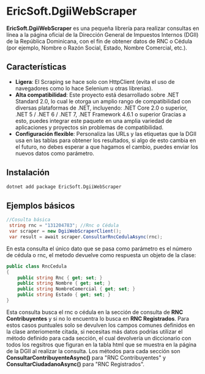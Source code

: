 # EricSoft.DgiiWebScraper

**EricSoft.DgiiWebScraper** es una pequeña librería para realizar consultas en línea a la página oficial de la Dirección General de Impuestos Internos (DGII) de la República Dominicana, con el fin de obtener datos de RNC o Cédula (por ejemplo, Nombre o Razón Social, Estado, Nombre Comercial, etc.).

## Características
- **Ligera**: El Scraping se hace solo con HttpClient (evita el uso de navegadores como lo hace Selenium u otras librerias).
- **Alta compatibilidad**: Este proyecto está desarrollado sobre .NET Standard 2.0, lo cual le otorga un amplio rango de compatibilidad con diversas plataformas de .NET, incluyendo: .NET Core 2.0 o superior, .NET 5 / .NET 6 / .NET 7, .NET Framework 4.6.1 o superior
Gracias a esto, puedes integrar este paquete en una amplia variedad de aplicaciones y proyectos sin problemas de compatibilidad.
- **Configuración flexible**: Personaliza las URLs y las etiquetas que la DGII usa en las tablas para obtener los resultados, si algo de esto cambia en el futuro, no debes esperar a que hagamos el cambio, puedes enviar los nuevos datos como parámetro.

## Instalación
```bash
dotnet add package EricSoft.DgiiWebScraper
```
## Ejemplos básicos
```csharp
//Cosulta básica
 string rnc = "131204783"; //Rnc o Cédula
 var scraper = new DgiiWebScraperClient();
 var result = await scraper.ConsultarRncCedulaAsync(rnc);
```
En esta consulta el único dato que se pasa como parámetro es el número de cédula o rnc, el metodo devuelve como respuesta un objeto de la clase:
```csharp
public class RncCedula
{
    public string Rnc { get; set; }
    public string Nombre { get; set; }
    public string NombreComercial { get; set; }
    public string Estado { get; set; }
}
````
Esta consulta busca el rnc o cédula en la sección de consulta de **RNC Contribuyentes** y si no lo encuentra lo busca en **RNC Registrados**. Para estos casos puntuales solo se devulven los campos comunes definidos en la clase anteriomente citada, si necesitas más datos podrías utilizar el método definido para cada sección, el cual devolvería un diccionario con todos los regsitros que figuran en la tabla html que se muestra en la página de la DGII al realizar la consulta. Los métodos para cada sección son **ConsultarContribuyenteAsync()** para "RNC Contribuyentes" y **ConsultarCiudadanoAsync()** para "RNC Registrados".
